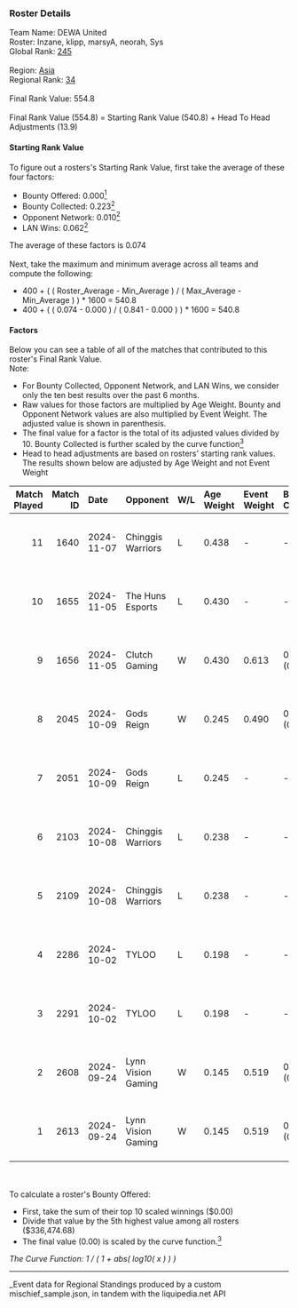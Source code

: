 ### Roster Details<br />
Team Name: DEWA United<br />
Roster: Inzane, klipp, marsyA, neorah, Sys<br />
Global Rank: [245](../../standings_global_2025_03_01.md)<br />
<br />
Region: [Asia]( ../../standings_asia_2025_03_01.md)<br />
Regional Rank: [34]( ../../standings_asia_2025_03_01.md)<br />
<br />
Final Rank Value:  554.8<br />
<br />
Final Rank Value (554.8) = Starting Rank Value (540.8) + Head To Head Adjustments (13.9)<br />

#### Starting Rank Value<br />
To figure out a rosters's Starting Rank Value, first take the average of these four factors:<br />
- Bounty Offered: 0.000[<sup>1</sup>](#table2)
- Bounty Collected: 0.223[<sup>2</sup>](#table1)
- Opponent Network: 0.010[<sup>2</sup>](#table1)
- LAN Wins: 0.062[<sup>2</sup>](#table1)

The average of these factors is 0.074<br />
<br />
Next, take the maximum and minimum average across all teams and compute the following:<br />
- 400 + ( ( Roster_Average - Min_Average ) / ( Max_Average - Min_Average ) ) * 1600 = 540.8
- 400 + ( ( 0.074 - 0.000 ) / ( 0.841 - 0.000 ) ) * 1600 = 540.8


#### Factors<br />
Below you can see a table of all of the matches that contributed to this roster's Final Rank Value.<br />
Note:<br />

- For Bounty Collected, Opponent Network, and LAN Wins, we consider only the ten best results over the past 6 months.
- Raw values for those factors are multiplied by Age Weight. Bounty and Opponent Network values are also multiplied by Event Weight. The adjusted value is shown in parenthesis.
- The final value for a factor is the total of its adjusted values divided by 10. Bounty Collected is further scaled by the curve function[<sup>3</sup>](#curveFunction)
- Head to head adjustments are based on rosters' starting rank values. The results shown below are adjusted by Age Weight and not Event Weight
<span id="table1"></span><br />


| Match Played | Match ID | Date       | Opponent           | W/L | Age Weight | Event Weight | Bounty Collected | Opponent Network | LAN Wins  | H2H Adj. | Roster                             |
| -: | -: | :- | :- | :- | :- | :- | :- | :- | :- | -: | :- |
|           11 |     1640 | 2024-11-07 | Chinggis Warriors  | L   | 0.438      | -            | -                | -                | -         |    -1.96 | Inzane, klipp, marsyA, neorah, Sys |
|           10 |     1655 | 2024-11-05 | The Huns Esports   | L   | 0.430      | -            | -                | -                | -         |    -0.94 | Inzane, klipp, marsyA, neorah, Sys |
|            9 |     1656 | 2024-11-05 | Clutch Gaming      | W   | 0.430      | 0.613        | 0.000 (0.000)    | 0.056 (0.015)    | 0 (0.000) |     6.35 | Inzane, klipp, marsyA, neorah, Sys |
|            8 |     2045 | 2024-10-09 | Gods Reign         | W   | 0.245      | 0.490        | 0.014 (0.002)    | 0.360 (0.043)    | 1 (0.245) |     6.96 | klipp, marsyA, neorah, RiseN, Sys  |
|            7 |     2051 | 2024-10-09 | Gods Reign         | L   | 0.245      | -            | -                | -                | -         |    -0.76 | klipp, marsyA, neorah, RiseN, Sys  |
|            6 |     2103 | 2024-10-08 | Chinggis Warriors  | L   | 0.238      | -            | -                | -                | -         |    -0.98 | klipp, marsyA, neorah, RiseN, Sys  |
|            5 |     2109 | 2024-10-08 | Chinggis Warriors  | L   | 0.238      | -            | -                | -                | -         |    -0.99 | klipp, marsyA, neorah, RiseN, Sys  |
|            4 |     2286 | 2024-10-02 | TYLOO              | L   | 0.198      | -            | -                | -                | -         |    -0.93 | klipp, marsyA, neorah, RiseN, Sys  |
|            3 |     2291 | 2024-10-02 | TYLOO              | L   | 0.198      | -            | -                | -                | -         |    -0.94 | klipp, marsyA, neorah, RiseN, Sys  |
|            2 |     2608 | 2024-09-24 | Lynn Vision Gaming | W   | 0.145      | 0.519        | 0.011 (0.001)    | 0.301 (0.023)    | 1 (0.145) |     4.06 | klipp, marsyA, neorah, RiseN, Sys  |
|            1 |     2613 | 2024-09-24 | Lynn Vision Gaming | W   | 0.145      | 0.519        | 0.011 (0.001)    | 0.301 (0.023)    | 1 (0.145) |     4.07 | klipp, marsyA, neorah, RiseN, Sys  |

<br />
<span id="table2"></span><br />
To calculate a roster's Bounty Offered:<br />

- First, take the sum of their top 10 scaled winnings ($0.00)
- Divide that value by the 5th highest value among all rosters ($336,474.68)
- The final value (0.00) is scaled by the curve function.[<sup>3</sup>](#curveFunction)

<span id="curveFunction"></span>_The Curve Function: 1 / ( 1 + abs( log10( x ) ) )_<br />

---
_Event data for Regional Standings produced by a custom mischief_sample.json, in tandem with the liquipedia.net API<br />
